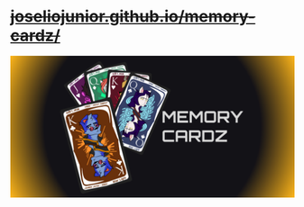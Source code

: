 # ~~[joseliojunior.github.io/memory-cardz/](https://joseliojunior.github.io/memory-cardz/)~~
![](banner.png)
